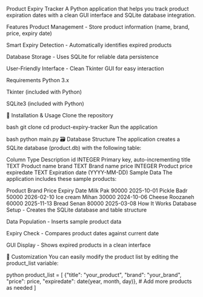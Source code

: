  Product Expiry Tracker
A Python application that helps you track product expiration dates with a clean GUI interface and SQLite database integration.

 Features
Product Management - Store product information (name, brand, price, expiry date)

Smart Expiry Detection - Automatically identifies expired products

Database Storage - Uses SQLite for reliable data persistence

User-Friendly Interface - Clean Tkinter GUI for easy interaction

 Requirements
Python 3.x

Tkinter (included with Python)

SQLite3 (included with Python)

🚀 Installation & Usage
Clone the repository

bash
git clone <your-repository-url>
cd product-expiry-tracker
Run the application

bash
python main.py
🗃️ Database Structure
The application creates a SQLite database (product.db) with the following table:

Column	Type	Description
id	INTEGER	Primary key, auto-incrementing
title	TEXT	Product name
brand	TEXT	Brand name
price	INTEGER	Product price
expiredate	TEXT	Expiration date (YYYY-MM-DD)
Sample Data
The application includes these sample products:

Product	Brand	Price	Expiry Date
Milk	Pak	90000	2025-10-01
Pickle	Badr	50000	2026-02-10
Ice cream	Mihan	30000	2024-10-06
Cheese	Roozaneh	60000	2025-11-13
Bread	Senan	80000	2025-03-08
How It Works
Database Setup - Creates the SQLite database and table structure

Data Population - Inserts sample product data

Expiry Check - Compares product dates against current date

GUI Display - Shows expired products in a clean interface

🔧 Customization
You can easily modify the product list by editing the product_list variable:

python
product_list = [
    {"title": "your_product", "brand": "your_brand", 
     "price": price, "expiredate": date(year, month, day)},
    # Add more products as needed
]

